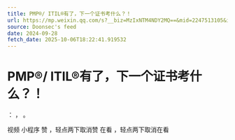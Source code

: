 ```yaml
---
title: PMP®/ ITIL®有了，下一个证书考什么？！
url: https://mp.weixin.qq.com/s?__biz=MzIxNTM4NDY2MQ==&mid=2247513105&idx=2&sn=bb5d66520bc42d39f609c0a15724f9e9
source: Doonsec's feed
date: 2024-09-28
fetch_date: 2025-10-06T18:22:41.919532
---
```


# PMP®/ ITIL®有了，下一个证书考什么？！

：
，
。

视频
小程序
赞
，轻点两下取消赞
在看
，轻点两下取消在看